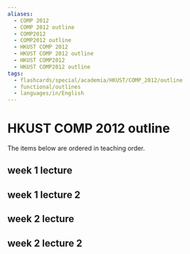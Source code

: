 ```yaml
---
aliases:
  - COMP 2012
  - COMP 2012 outline
  - COMP2012
  - COMP2012 outline
  - HKUST COMP 2012
  - HKUST COMP 2012 outline
  - HKUST COMP2012
  - HKUST COMP2012 outline
tags:
  - flashcards/special/academia/HKUST/COMP_2012/outline
  - functional/outlines
  - languages/in/English
---
```


# HKUST COMP 2012 outline

The items below are ordered in teaching order.

## week 1 lecture

## week 1 lecture 2

## week 2 lecture

## week 2 lecture 2
